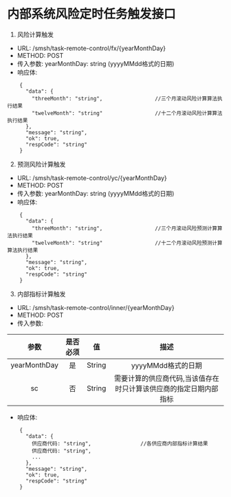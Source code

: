 # 内部系统风险定时任务触发接口

1. 风险计算触发
- URL: /smsh/task-remote-control/fx/{yearMonthDay}
- METHOD: POST
- 传入参数: yearMonthDay: string (yyyyMMdd格式的日期)
- 响应体:

```
    {
      "data": {
        "threeMonth": "string",                 //三个月滚动风险计算算法执行结果
        "twelveMonth": "string"                 //十二个月滚动风险计算算法执行结果
      },
      "message": "string",
      "ok": true,
      "respCode": "string"
    }
```

2. 预测风险计算触发
- URL: /smsh/task-remote-control/yc/{yearMonthDay}
- METHOD: POST
- 传入参数: yearMonthDay: string (yyyyMMdd格式的日期)
- 响应体:

```
    {
      "data": {
        "threeMonth": "string",                 //三个月滚动风险预测计算算法执行结果
        "twelveMonth": "string"                 //十二个月滚动风险预测计算算法执行结果
      },
      "message": "string",
      "ok": true,
      "respCode": "string"
    }
```

3. 内部指标计算触发
- URL: /smsh/task-remote-control/inner/{yearMonthDay}
- METHOD: POST
- 传入参数:

|参数|是否必须|值|描述|
|:-:|:-:|:-:|:-:|
|yearMonthDay|是|String|yyyyMMdd格式的日期|
|sc|否|String|需要计算的供应商代码,当该值存在时只计算该供应商的指定日期内部指标|
- 响应体:

```
    {
      "data": {
        供应商代码: "string",                //各供应商内部指标计算结果
        供应商代码: "string",                
        ...
      },
      "message": "string",
      "ok": true,
      "respCode": "string"
    }
```